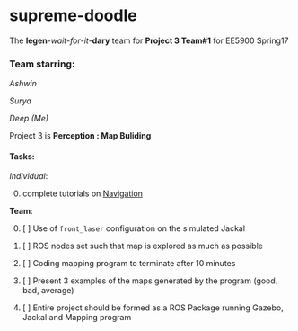 # supreme-doodle
The **legen**-*wait*-*for*-*it*-**dary** team for **Project 3 Team#1** for EE5900 Spring17

### Team starring:
*Ashwin*

*Surya*

*Deep (Me)*


Project 3 is **Perception : Map Buliding**

#### Tasks:

*Individual*:

0. complete tutorials on [Navigation](https://www.clearpathrobotics.com/assets/guides/ros/ROS%20Navigation%20Basics.html)

**Team**:

0. [ ] Use of `front_laser` configuration on the simulated Jackal

0. [ ] ROS nodes set such that map is explored as much as possible

0. [ ] Coding mapping program to terminate after 10 minutes

0. [ ] Present 3 examples of the maps generated by the program (good, bad, average)

0. [ ] Entire project should be formed as a ROS Package running Gazebo, Jackal and Mapping program
